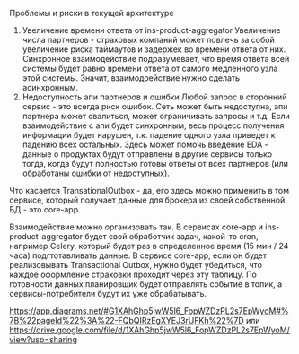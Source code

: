 Проблемы и риски в текущей архитектуре
1. Увеличение времени ответа от ins-product-aggregator
Увеличение числа партнеров - страховых компаний может повлечь за собой увеличение риска таймаутов и задержек во времени ответа от них.
Синхронное взаимодействие подразумевает, что время ответа всей системы будет равно времени ответа от самого медленного узла
этой системы. Значит, взаимодоействие нужно сделать асинхронным.
2. Недоступность апи партнеров и ошибки
Любой запрос в сторонний сервис - это всегда риск ошибок. Сеть может быть недоступна, апи партнера может свалиться,
может ограничивать запросы и т.д. Если взаимодействие с апи будет синхронным, весь процесс получения информации будет
нарушен, т.к. падение одного узла приведет к падению всех остальных. Здесь может помочь введение EDA - данные о продуктах
будут отправлены в другие сервисы только тогда, когда будут полностью готовы ответы от всех партнеров (или обработаны ошибки от недоступных).

Что касается TransationalOutbox - да, его здесь можно применить в том сервисе, который получает данные для брокера из своей собственной
БД  - это core-app. 

Взаимодействие можно организовать так.
В сервисах core-app и ins-product-aggregator будет свой обработчик задач, какой-то cron, например Celery, который будет 
раз в определенное время (15 мин / 24 часа) подгтотавливать данные. В сервисе core-app, если он будет реализовывать Transactional Outbox, 
нужно будет убедиться, что каждое оформление страховки проходит через эту таблицу. По готовности данных планировщик будет отправлять
событие в топик, а сервисы-потребители будут их уже обрабатывать.

https://app.diagrams.net/#G1XAhGhp5jwW5l6_FopWZDzPL2s7EpWyoM#%7B%22pageId%22%3A%22-FQbQIRzEgXYEJ3rUFKh%22%7D
или
https://drive.google.com/file/d/1XAhGhp5jwW5l6_FopWZDzPL2s7EpWyoM/view?usp=sharing
